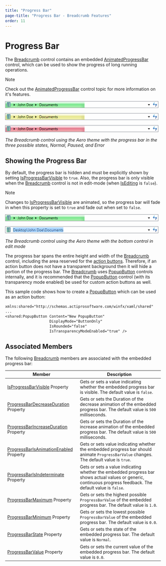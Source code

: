 ```yaml
---
title: "Progress Bar"
page-title: "Progress Bar - Breadcrumb Features"
order: 11
---
```

# Progress Bar

The [Breadcrumb](xref:ActiproSoftware.Windows.Controls.Navigation.Breadcrumb) control contains an embedded [AnimatedProgressBar](xref:ActiproSoftware.Windows.Controls.AnimatedProgressBar) control, which can be used to show the progress of long running operations.

> [!NOTE]
> Check out the [AnimatedProgressBar](../../shared/windows-controls/animatedprogressbar.md) control topic for more information on it's features.

![Screenshot](../images/breadcrumb-progressbar-normal-aero-normal-color.gif)

![Screenshot](../images/breadcrumb-progressbar-paused-aero-normal-color.gif)

![Screenshot](../images/breadcrumb-progressbar-error-aero-normal-color.gif)

*The Breadcrumb control using the Aero theme with the progress bar in the three possible states, Normal, Paused, and Error*

## Showing the Progress Bar

By default, the progress bar is hidden and must be explicitly shown by setting [IsProgressBarVisible](xref:ActiproSoftware.Windows.Controls.Navigation.Breadcrumb.IsProgressBarVisible) to `true`. Also, the progress bar is only visible when the [Breadcrumb](xref:ActiproSoftware.Windows.Controls.Navigation.Breadcrumb) control is not in edit-mode (when [IsEditing](xref:ActiproSoftware.Windows.Controls.Navigation.Breadcrumb.IsEditing) is `false`).

> [!NOTE]
> Changes to [IsProgressBarVisible](xref:ActiproSoftware.Windows.Controls.Navigation.Breadcrumb.IsProgressBarVisible) are animated, so the progress bar will fade in when this property is set to `true` and fade out when set to `false`.

![Screenshot](../images/breadcrumb-progressbar-normal-aero-normal-color.gif)

![Screenshot](../images/breadcrumb-progressbar-is-editing-aero-normal-color.gif)

*The Breadcrumb control using the Aero theme with the bottom control in edit mode*

The progress bar spans the entire height and width of the [Breadcrumb](xref:ActiproSoftware.Windows.Controls.Navigation.Breadcrumb) control, including the area reserved for the [action buttons](action-buttons.md). Therefore, if an action button does not have a transparent background then it will hide a portion of the progress bar. The [Breadcrumb](xref:ActiproSoftware.Windows.Controls.Navigation.Breadcrumb) uses [PopupButton](xref:ActiproSoftware.Windows.Controls.PopupButton) controls internally, and it is recommended that the [PopupButton](xref:ActiproSoftware.Windows.Controls.PopupButton) control (with its transparency mode enabled) be used for custom action buttons as well.

This sample code shows how to create a [PopupButton](xref:ActiproSoftware.Windows.Controls.PopupButton) which can be used as an action button:

```xaml
xmlns:shared="http://schemas.actiprosoftware.com/winfx/xaml/shared"
...
<shared:PopupButton Content="New PopupButton"
                    DisplayMode="ButtonOnly"
                    IsRounded="false"
                    IsTransparencyModeEnabled="true" />
```

## Associated Members

The following [Breadcrumb](xref:ActiproSoftware.Windows.Controls.Navigation.Breadcrumb) members are associated with the embedded progress bar:

| Member | Description |
|-----|-----|
| [IsProgressBarVisible](xref:ActiproSoftware.Windows.Controls.Navigation.Breadcrumb.IsProgressBarVisible) Property | Gets or sets a value indicating whether the embedded progress bar is visible.  The default value is `false`. |
| [ProgressBarDecreaseDuration](xref:ActiproSoftware.Windows.Controls.Navigation.Breadcrumb.ProgressBarDecreaseDuration) Property | Gets or sets the Duration of the decrease animation of the embedded progress bar.  The default value is `500` milliseconds. |
| [ProgressBarIncreaseDuration](xref:ActiproSoftware.Windows.Controls.Navigation.Breadcrumb.ProgressBarIncreaseDuration) Property | Gets or sets the Duration of the increase animation of the embedded progress bar.  The default value is `500` milliseconds. |
| [ProgressBarIsAnimationEnabled](xref:ActiproSoftware.Windows.Controls.Navigation.Breadcrumb.ProgressBarIsAnimationEnabled) Property | Gets or sets value indicating whether the embedded progress bar should animate `ProgressBarValue` changes.  The default value is `true`. |
| [ProgressBarIsIndeterminate](xref:ActiproSoftware.Windows.Controls.Navigation.Breadcrumb.ProgressBarIsIndeterminate) Property | Gets or sets a value indicating whether the embedded progress bar shows actual values or generic, continuous progress feedback.  The default value is `false`. |
| [ProgressBarMaximum](xref:ActiproSoftware.Windows.Controls.Navigation.Breadcrumb.ProgressBarMaximum) Property | Gets or sets the highest possible `ProgressBarValue` of the embedded progress bar.  The default value is `1.0`. |
| [ProgressBarMinimum](xref:ActiproSoftware.Windows.Controls.Navigation.Breadcrumb.ProgressBarMinimum) Property | Gets or sets the lowest possible `ProgressBarValue` of the embedded progress bar.  The default value is `0.0`. |
| [ProgressBarState](xref:ActiproSoftware.Windows.Controls.Navigation.Breadcrumb.ProgressBarState) Property | Gets or sets the state of the embedded progress bar.  The default value is `Normal`. |
| [ProgressBarValue](xref:ActiproSoftware.Windows.Controls.Navigation.Breadcrumb.ProgressBarValue) Property | Gets or sets the current value of the embedded progress bar.  The default value is `0.0`. |
